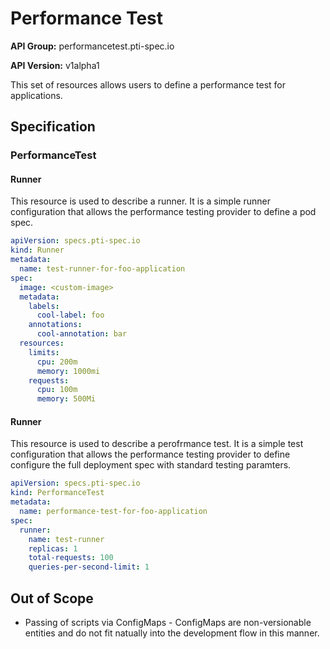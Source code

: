 # Performance Test

**API Group:** performancetest.pti-spec.io

**API Version:** v1alpha1

This set of resources allows users to define a performance test for
applications. 

## Specification

### PerformanceTest

#### Runner
This resource is used to describe a runner. It is a simple runner configuration that allows the performance testing provider to define a pod spec.

```yaml
apiVersion: specs.pti-spec.io
kind: Runner
metadata:
  name: test-runner-for-foo-application
spec:
  image: <custom-image>
  metadata:
    labels:
      cool-label: foo
    annotations:
      cool-annotation: bar
  resources:
    limits:
      cpu: 200m
      memory: 1000mi
    requests:
      cpu: 100m
      memory: 500Mi
```

#### Runner
This resource is used to describe a perofrmance test. It is a simple test configuration that allows the performance testing provider to define configure the full deployment spec with standard testing paramters.

```yaml
apiVersion: specs.pti-spec.io
kind: PerformanceTest
metadata:
  name: performance-test-for-foo-application
spec:
  runner:
    name: test-runner
    replicas: 1
    total-requests: 100
    queries-per-second-limit: 1
```  
## Out of Scope

* Passing of scripts via ConfigMaps - ConfigMaps are non-versionable entities and do not fit natually into the development flow in this manner. 